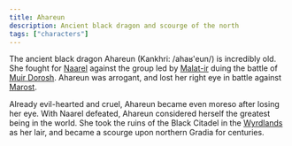 ```yaml
---
title: Ahareun
description: Ancient black dragon and scourge of the north
tags: ["characters"]
---
```


The ancient black dragon Ahareun (Kankhri: /ahaʁ\'eun/) is incredibly old. She fought for [Naarel](/pages/Naarel) against the group led by [Malat-ir](/pages/Malat-ir) duing the battle of [Muir Dorosh](/pages/Nauglimir). Ahareun was arrogant, and lost her right eye in battle against [Marost](/pages/Marost).

Already evil-hearted and cruel, Ahareun became even moreso after losing her eye. With Naarel defeated, Ahareun considered herself the greatest being in the world. She took the ruins of the Black Citadel in the [Wyrdlands](/pages/Wyrdlands) as her lair, and became a scourge upon northern Gradia for centuries.